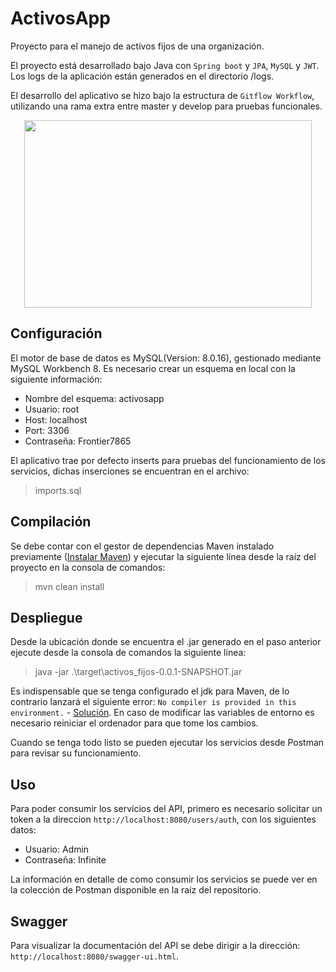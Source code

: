 # ActivosApp
Proyecto para el manejo de activos fijos de una organización.

El proyecto está desarrollado bajo Java con `Spring boot` y `JPA`, `MySQL` y `JWT`.
Los logs de la aplicación están generados en el directorio /logs.

El desarrollo del aplicativo se hizo bajo la estructura de `Gitflow Workflow`, utilizando una rama extra entre master y develop para pruebas funcionales.
<p align="center">
  <img width="460" height="300" src="https://wac-cdn.atlassian.com/dam/jcr:b5259cce-6245-49f2-b89b-9871f9ee3fa4/03%20(2).svg?cdnVersion=331">
</p>

## Configuración
El motor de base de datos es MySQL(Version: 8.0.16), gestionado mediante MySQL Workbench 8. Es necesario crear un esquema en local con la siguiente información:
* Nombre del esquema: activosapp
* Usuario: root
* Host: localhost
* Port: 3306
* Contraseña: Frontier7865

El aplicativo trae por defecto inserts para pruebas del funcionamiento de los servicios, dichas inserciones se encuentran en el archivo: 
> imports.sql

## Compilación
Se debe contar con el gestor de dependencias Maven instalado previamente ([Instalar Maven](http://maven.apache.org/download.cgi)) y ejecutar la siguiente línea desde la raíz del proyecto en la consola de comandos:
> mvn clean install

## Despliegue

Desde la ubicación donde se encuentra el .jar generado en el paso anterior ejecute desde la consola de comandos la siguiente línea:
> java -jar .\target\activos_fijos-0.0.1-SNAPSHOT.jar

Es indispensable que se tenga configurado el jdk para Maven, de lo contrario lanzará el siguiente error: `No compiler is provided in this environment.` - [Solución](http://roufid.com/no-compiler-is-provided-in-this-environment/). En caso de modificar las variables de entorno es necesario reiniciar el ordenador para que tome los cambios.

Cuando se tenga todo listo se pueden ejecutar los servicios desde Postman para revisar su funcionamiento. 

## Uso
Para poder consumir los servicios del API, primero es necesario solicitar un token a la direccion `http://localhost:8080/users/auth`, con los siguientes datos:
* Usuario: Admin
* Contraseña: Infinite

La información en detalle de como consumir los servicios se puede ver en la colección de Postman disponible en la raíz del repositorio.

## Swagger
Para visualizar la documentación del API se debe dirigir a la dirección: `http://localhost:8080/swagger-ui.html`.
